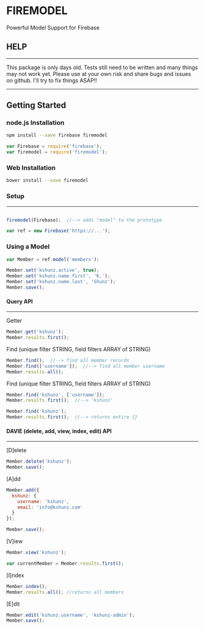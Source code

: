 # FIREMODEL
Powerful Model Support for Firebase

## HELP
--------

This package is only days old.  Tests still need to be written and many things may not work yet.  Please use at your own risk and share bugs and issues on github.  I'll try to fix things ASAP!!

--------

## Getting Started

### node.js Installation

````bash
npm install --save firebase firemodel
````
````js
var Firebase = require('firebase');
var firemodel = require('firemodel');
````


### Web Installation

````bash
bower install --save firemodel

````

### Setup

------------

````js

firemodel(Firebase);  //--> adds "model" to the prototype

var ref = new Firebase('https://...');

````






### Using a Model

````js
var Member = ref.model('members');

Member.set('kshunz.active', true);
Member.set('kshunz.name.first', 'K.');
Member.set('kshunz.name.last', 'Shunz');
Member.save();

````



#### Query API
-----------

Getter
````js
Member.get('kshunz');
Member.results.first();
````

Find (unique filter STRING, field filters ARRAY of STRING)
````js
Member.find();  //--> find all member records
Member.find(['username']);  //--> find all member username
Member.results.all();
````

Find (unique filter STRING, field filters ARRAY of STRING)
````js
Member.find('kshunz', ['username']);
Member.results.first();  //--> 'kshunz'
````
````js
Member.find('kshunz');
Member.results.first();  //--> returns entire {}
````


#### DAVIE (delete, add, view, index, edit) API
---------

[D]elete
````js
Member.delete('kshunz');
Member.save();
````

[A]dd
````js
Member.add({
  kshunz: {
    username: 'kshunz',
    email: 'info@kshunz.com'
  }
});

Member.save();
````

[V]iew
````js
Member.view('kshunz');

var currentMember = Member.results.first();
````

[I]ndex
````js
Member.index();
Member.results.all(); //returns all members
````


[E]dit
````js
Member.edit('kshunz.username', 'kshunz-admin');
Member.save();
````
